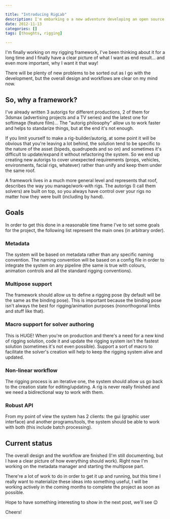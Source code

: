 ```yaml
---

title: "Introducing RigLab"
description: I'm embarking o a new adventure developing an open source rigging framework.
date: 2012-11-13
categories: []
tags: [thoughts, rigging]

---
```

<!--more-->
I'm finally working on my rigging framework, I've been thinking about it
for a long time and I finally have a clear picture of what I want as end
result... and even more important, why I want it that way!

There will be plenty of new problems to be sorted out as I go with the
development, but the overall design and workflows are clear on my mind
now.

## So, why a framework?

I've already written 3 autorigs for different productions, 2 of them for
3dsmax (advertising projects and a TV series) and the latest one for
softimage (feature film)... The "autorig philosophy" allow us to work
faster and helps to standarize things, but at the end it's not enough.

If you limit yourself to make a rig-builder/autorig, at some point it
will be obvious that you're leaving a lot behind, the solution tend to
be specific to the nature of the asset (bipeds, quadrupeds and so on)
and sometimes it's difficult to update/expand it without refactoring the
system. So we end up creating new autorigs to cover unexpected
requirements (props, vehicles, environments, facial rigs, whatever)
rather than unify and keep them under the same roof.

A framework lives in a much more general level and represents that roof,
describes the way you manage/work-with rigs. The autorigs (I call them
solvers) are built on top, so you always have control over your rigs no
matter how they were built (including by hand).

## Goals

In order to get this done in a reasonable time frame I've to set some
goals for the project, the following list represent the main ones (in
arbitrary order).

### Metadata

The system will be based on metadata rather than any specific naming
convention. The naming convention will be based on a config file in
order to integrate the system on any pipeline (the same is true with
colours, animation controls and all the standard rigging conventions).

### Multipose support

The framework should allow us to define a rigging pose (by default will
be the same as the binding pose). This is important because the binding
pose isn't always the best for rigging/animation purposes (nonorthogonal
limbs and stuff like that).

### Macro support for solver authoring

This is HUGE! When you're on production and there's a need for a new
kind of rigging solution, code it and update the rigging system isn't
the fastest solution (sometimes it's not even possible). Support a sort
of macro to facilitate the solver's creation will help to keep the
rigging system alive and updated.

### Non-linear workflow

The rigging process is an iterative one, the system should allow us go
back to the creation state for editing/updating. A rig is never really
finished and we need a bidirectional way to work with them.

### Robust API

From my point of view the system has 2 clients: the gui (graphic user
interface) and another programs/tools, the system should be able to work
with both (this include batch processing).

## Current status

The overall design and the workflow are finished (I'm still documenting,
but I have a clear picture of how everything should work). Right now I'm
working on the metadata manager and starting the multipose part.

There're a lot of work to do in order to get it up and running, but this
time I really want to materialize these ideas into something useful, I
will be working actively in the coming months to complete the project as
soon as possible.

Hope to have something interesting to show in the next post, we'll see
:wink:

Cheers!
